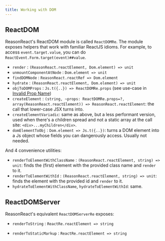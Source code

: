 ```yaml
---
title: Working with DOM
---
```


## ReactDOM

ReasonReact's ReactDOM module is called `ReactDOMRe`. The module exposes helpers that work with familiar ReactJS idioms. For example, to access `event.target.value`, you can do `ReactEvent.Form.target(event)##value`.

- `render` : `(ReasonReact.reactElement, Dom.element) => unit`
- `unmountComponentAtNode` : `Dom.element => unit`
- `findDOMNode` : `ReasonReact.reactRef => Dom.element`
- `hydrate` : `(ReasonReact.reactElement, Dom.element) => unit`
- `objToDOMProps` : `Js.t({..}) => ReactDOMRe.props` (see use-case in [Invalid Prop Name](invalid-prop-name.md))
- `createElement` : `(string, ~props: ReactDOMRe.props=?, array(ReasonReact.reactElement)) => ReasonReact.reactElement`: the call that lower-case JSX turns into.
- `createElementVariadic`: same as above, but a less performant version, used when there's a children spread and not a static array at the call site: `<div>...myChildren</div>`.
- `domElementToObj` : `Dom.element => Js.t({..})`: turns a DOM element into a Js object whose fields you can dangerously access. Usually not needed.

And 4 convenience utilities:

- `renderToElementWithClassName` : `(ReasonReact.reactElement, string) => unit`: finds the (first) element with the provided class name and `render` to it.
- `renderToElementWithId` : `(ReasonReact.reactElement, string) => unit`: finds the element with the provided id and `render` to it.
- `hydrateToElementWithClassName`, `hydrateToElementWithId`: same.

## ReactDOMServer

ReasonReact's equivalent `ReactDOMServerRe` exposes:

- `renderToString` : `ReactRe.reactElement => string`

- `renderToStaticMarkup` : `ReactRe.reactElement => string`
